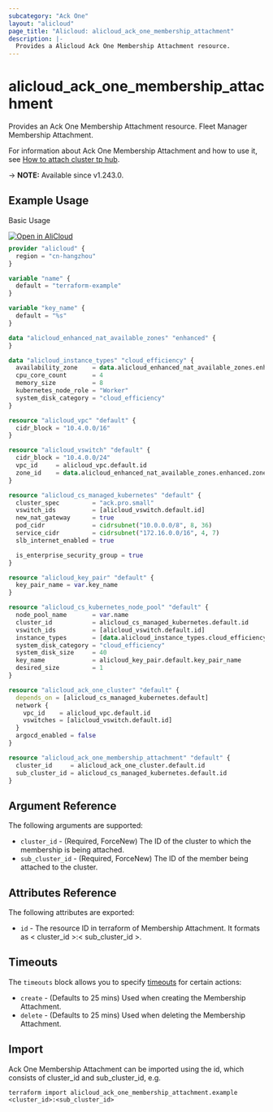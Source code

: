 ```yaml
---
subcategory: "Ack One"
layout: "alicloud"
page_title: "Alicloud: alicloud_ack_one_membership_attachment"
description: |-
  Provides a Alicloud Ack One Membership Attachment resource.
---
```


# alicloud_ack_one_membership_attachment

Provides an Ack One Membership Attachment resource. Fleet Manager Membership Attachment.

For information about Ack One Membership Attachment and how to use it, see [How to attach cluster tp hub](https://www.alibabacloud.com/help/en/ack/distributed-cloud-container-platform-for-kubernetes/developer-reference/api-adcp-2022-01-01-attachclustertohub).

-> **NOTE:** Available since v1.243.0.

## Example Usage

Basic Usage

<div style="display: block;margin-bottom: 40px;"><div class="oics-button" style="float: right;position: absolute;margin-bottom: 10px;">
  <a href="https://api.aliyun.com/terraform?resource=alicloud_ack_one_membership_attachment&exampleId=19b8d166-e942-7d41-5ffc-efc9ee5856172c52c8fb&activeTab=example&spm=docs.r.ack_one_membership_attachment.0.19b8d166e9&intl_lang=EN_US" target="_blank">
    <img alt="Open in AliCloud" src="https://img.alicdn.com/imgextra/i1/O1CN01hjjqXv1uYUlY56FyX_!!6000000006049-55-tps-254-36.svg" style="max-height: 44px; max-width: 100%;">
  </a>
</div></div>

```terraform
provider "alicloud" {
  region = "cn-hangzhou"
}

variable "name" {
  default = "terraform-example"
}

variable "key_name" {
  default = "%s"
}

data "alicloud_enhanced_nat_available_zones" "enhanced" {
}

data "alicloud_instance_types" "cloud_efficiency" {
  availability_zone    = data.alicloud_enhanced_nat_available_zones.enhanced.zones.0.zone_id
  cpu_core_count       = 4
  memory_size          = 8
  kubernetes_node_role = "Worker"
  system_disk_category = "cloud_efficiency"
}

resource "alicloud_vpc" "default" {
  cidr_block = "10.4.0.0/16"
}

resource "alicloud_vswitch" "default" {
  cidr_block = "10.4.0.0/24"
  vpc_id     = alicloud_vpc.default.id
  zone_id    = data.alicloud_enhanced_nat_available_zones.enhanced.zones.0.zone_id
}

resource "alicloud_cs_managed_kubernetes" "default" {
  cluster_spec         = "ack.pro.small"
  vswitch_ids          = [alicloud_vswitch.default.id]
  new_nat_gateway      = true
  pod_cidr             = cidrsubnet("10.0.0.0/8", 8, 36)
  service_cidr         = cidrsubnet("172.16.0.0/16", 4, 7)
  slb_internet_enabled = true

  is_enterprise_security_group = true
}

resource "alicloud_key_pair" "default" {
  key_pair_name = var.key_name
}

resource "alicloud_cs_kubernetes_node_pool" "default" {
  node_pool_name       = var.name
  cluster_id           = alicloud_cs_managed_kubernetes.default.id
  vswitch_ids          = [alicloud_vswitch.default.id]
  instance_types       = [data.alicloud_instance_types.cloud_efficiency.instance_types.0.id]
  system_disk_category = "cloud_efficiency"
  system_disk_size     = 40
  key_name             = alicloud_key_pair.default.key_pair_name
  desired_size         = 1
}

resource "alicloud_ack_one_cluster" "default" {
  depends_on = [alicloud_cs_managed_kubernetes.default]
  network {
    vpc_id    = alicloud_vpc.default.id
    vswitches = [alicloud_vswitch.default.id]
  }
  argocd_enabled = false
}

resource "alicloud_ack_one_membership_attachment" "default" {
  cluster_id     = alicloud_ack_one_cluster.default.id
  sub_cluster_id = alicloud_cs_managed_kubernetes.default.id
}
```

## Argument Reference

The following arguments are supported:

* `cluster_id` - (Required, ForceNew) The ID of the cluster to which the membership is being attached.
* `sub_cluster_id` - (Required, ForceNew) The ID of the member being attached to the cluster.

## Attributes Reference

The following attributes are exported:

* `id` - The resource ID in terraform of Membership Attachment. It formats as < cluster_id >:< sub_cluster_id >.

## Timeouts

The `timeouts` block allows you to specify [timeouts](https://www.terraform.io/docs/configuration-0-11/resources.html#timeouts) for certain actions:

* `create` - (Defaults to 25 mins) Used when creating the Membership Attachment.
* `delete` - (Defaults to 25 mins) Used when deleting the Membership Attachment.

## Import

Ack One Membership Attachment can be imported using the id, which consists of cluster_id and sub_cluster_id, e.g.

```shell
terraform import alicloud_ack_one_membership_attachment.example <cluster_id>:<sub_cluster_id>
```
